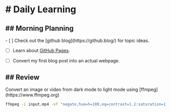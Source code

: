 <h1># Daily Learning</h1>

<h2>## Morning Planning</h2>
- [ ] Check out the [github blog](https://github.blog/) for topic ideas.

- [ ] Learn about [GitHub Pages](https://skills.github.com/#first-day-on-github).
      
- [ ] Convert my first blog post into an actual webpage.
<h2>## Review</h2>
 Convert an image or video from dark mode to light mode using [ffmpeg](https://www.ffmpeg.org)

```bash
ffmpeg -i input.mp4 -vf "negate,hue=h=180,eq=contrast=1.2:saturation=1.1" output.mp4
```



